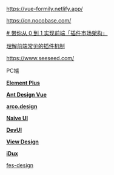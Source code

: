 
https://vue-formily.netlify.app/

https://cn.nocobase.com/


[# 带你从 0 到 1 实现前端「插件市场架构」](https://juejin.cn/post/7170613119755452446)

[理解前端常见的插件机制](https://github.com/Jiacheng787/Garfield-blog/blob/ac2efacf4c9d2c1cada3fe5d798012b7d12feea1/blog/2022-12-10/%E7%90%86%E8%A7%A3%E5%89%8D%E7%AB%AF%E5%B8%B8%E8%A7%81%E7%9A%84%E6%8F%92%E4%BB%B6%E6%9C%BA%E5%88%B6.md)

https://www.seeseed.com/



PC端

[**Element Plus**](https://element-plus.org/zh-CN/)

[**Ant Design Vue**](https://www.antdv.com)

[**arco.design**]()

[**Naive UI**](https://www.naiveui.com/zh-CN/os-theme)

[**DevUI**](https://vue-devui.github.io/)

[**View Design**](https://www.iviewui.com/)

[**iDux**](https://idux.site/components/button/zh?tab=demo)


[fes-design](https://fes-design.mumblefe.cn/)

